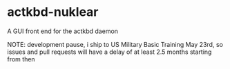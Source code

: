 # actkbd-nuklear
A GUI front end for the actkbd daemon


NOTE: development pause, i ship to US Military Basic Training May 23rd, so issues and pull requests will have a delay of at least 2.5 months starting from then
